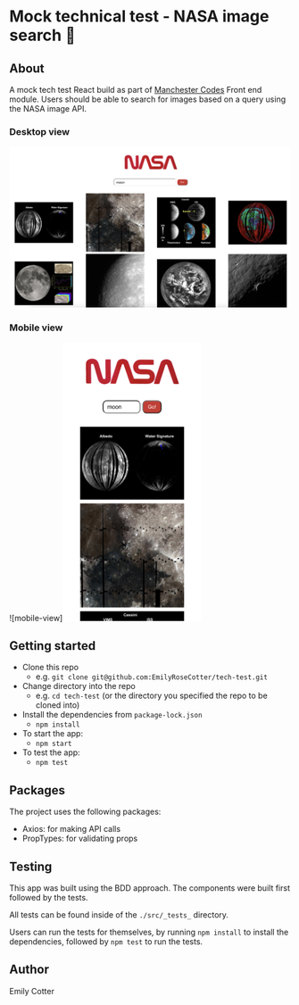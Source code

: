 # Mock technical test - NASA image search :crescent_moon:

## About

A mock tech test React build as part of [Manchester Codes](https://www.manchestercodes.com) Front end module. 
Users should be able to search for images based on a query using the NASA image API. 

### Desktop view
![desktop-view](./src/screenshots/desktop%20view.png)

### Mobile view
![mobile-view]<img src="https://github.com/EmilyRoseCotter/tech-test/blob/9e23abf68134da8a6c33c0deb98abb1b677900e2/src/screenshots/mobile%20view.png" width="250" />

## Getting started

- Clone this repo
  * e.g. `git clone git@github.com:EmilyRoseCotter/tech-test.git`
- Change directory into the repo
  * e.g. `cd tech-test` (or the directory you specified the repo to be cloned into)
- Install the dependencies from `package-lock.json`
  * `npm install`
- To start the app:
  * `npm start`
- To test the app:
  * `npm test`

## Packages

The project uses the following packages:

- Axios: for making API calls
- PropTypes: for validating props

## Testing 

This app was built using the BDD approach. The components were built first followed by the tests. 

All tests can be found inside of the `./src/_tests_` directory.

Users can run the tests for themselves, by running `npm install` to install the dependencies, followed by `npm test` to run the tests.

## Author

Emily Cotter
